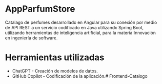 # AppParfumStore

Catalago de perfumes desarrollado en Angular para su conexión por medio de API REST a un servicio codificado en Java utilizando Spring Boot, utilizando herramientas de inteligencia artificial, para la materia Innovación en ingeniería de software.

# Herramientas utilizadas
- ChatGPT - Creación de modelos de datos.
- GitHub Copilot - Codificación de la aplicación.# Frontend-Catalogo
